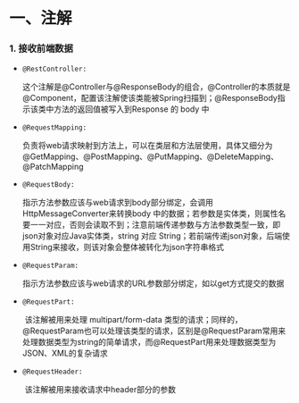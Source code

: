 # 一、注解

### 1. 接收前端数据

+ `@RestController:` 

  ​	这个注解是@Controller与@ResponseBody的组合，@Controller的本质就是@Component，配置该注解使该类能被Spring扫描到；@ResponseBody指示该类中方法的返回值被写入到Response 的 body 中

+ `@RequestMapping:`

  ​	负责将web请求映射到方法上，可以在类层和方法层使用，具体又细分为@GetMapping、@PostMapping、@PutMapping、@DeleteMapping、@PatchMapping

+ `@RequestBody:`

  ​	指示方法参数应该与web请求到body部分绑定，会调用HttpMessageConverter来转换body 中的数据；若参数是实体类，则属性名要一一对应，否则会读取不到；注意前端传递参数与方法参数类型一致，即json对象对应Java实体类，string 对应 String；若前端传递json对象，后端使用String来接收，则该对象会整体被转化为json字符串格式

+ `@RequestParam:`

  ​	指示方法参数应该与web请求的URL参数部分绑定，如以get方式提交的数据

+ `@RequestPart:`

  ​	该注解被用来处理 multipart/form-data 类型的请求；同样的，@RequestParam也可以处理该类型的请求，区别是@RequestParam常用来处理数据类型为string的简单请求，而@RequestPart用来处理数据类型为JSON、XML的复杂请求

+ `@RequestHeader:`

  ​	该注解被用来接收请求中header部分的参数